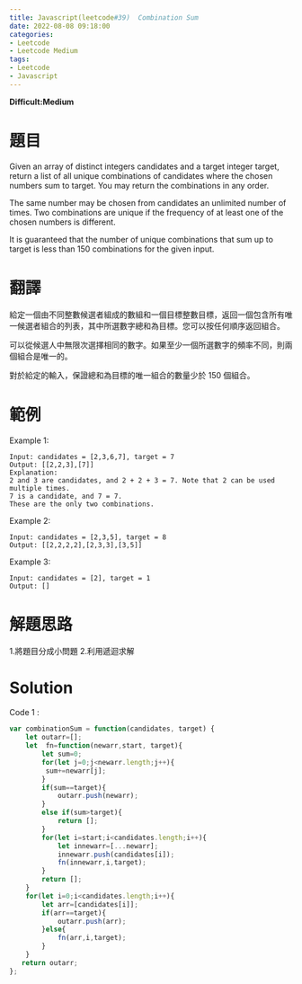 ```yaml
---
title: Javascript(leetcode#39)  Combination Sum
date: 2022-08-08 09:18:00
categories: 
- Leetcode 
- Leetcode Medium 
tags:
- Leetcode
- Javascript
---
```


**Difficult:Medium**

# 題目
Given an array of distinct integers candidates and a target integer target, return a list of all unique combinations of candidates where the chosen numbers sum to target. You may return the combinations in any order.

The same number may be chosen from candidates an unlimited number of times. Two combinations are unique if the frequency of at least one of the chosen numbers is different.

It is guaranteed that the number of unique combinations that sum up to target is less than 150 combinations for the given input.
<!--more-->
# 翻譯
給定一個由不同整數候選者組成的數組和一個目標整數目標，返回一個包含所有唯一候選者組合的列表，其中所選數字總和為目標。您可以按任何順序返回組合。

可以從候選人中無限次選擇相同的數字。如果至少一個所選數字的頻率不同，則兩個組合是唯一的。

對於給定的輸入，保證總和為目標的唯一組合的數量少於 150 個組合。


# 範例

Example 1:
```
Input: candidates = [2,3,6,7], target = 7
Output: [[2,2,3],[7]]
Explanation:
2 and 3 are candidates, and 2 + 2 + 3 = 7. Note that 2 can be used multiple times.
7 is a candidate, and 7 = 7.
These are the only two combinations.
```


Example 2:
```
Input: candidates = [2,3,5], target = 8
Output: [[2,2,2,2],[2,3,3],[3,5]]
```


Example 3:
```
Input: candidates = [2], target = 1
Output: []
```


# 解題思路
1.將題目分成小問題
2.利用遞迴求解

# Solution
Code 1 :
```Javascript
var combinationSum = function(candidates, target) {
    let outarr=[];
    let  fn=function(newarr,start, target){
        let sum=0;
        for(let j=0;j<newarr.length;j++){  
         sum+=newarr[j];
        }
        if(sum==target){
            outarr.push(newarr);
        }
        else if(sum>target){
            return [];
        }
        for(let i=start;i<candidates.length;i++){
            let innewarr=[...newarr];
            innewarr.push(candidates[i]);
            fn(innewarr,i,target);
        }
        return [];
    }
    for(let i=0;i<candidates.length;i++){
        let arr=[candidates[i]];
        if(arr==target){
            outarr.push(arr);
        }else{
            fn(arr,i,target); 
        }
    }   
   return outarr;
};

```